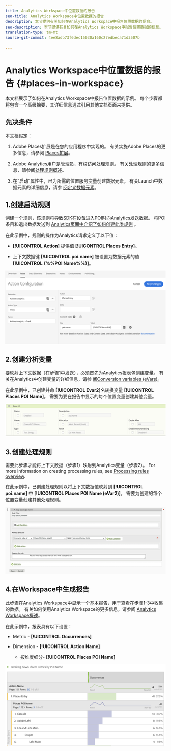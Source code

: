 ```yaml
---
title: Analytics Workspace中位置数据的报告
seo-title: Analytics Workspace中位置数据的报告
description: 本节提供有关如何在Analytics Workspace中报告位置数据的信息。
seo-description: 本节提供有关如何在Analytics Workspace中报告位置数据的信息。
translation-type: tm+mt
source-git-commit: 4ee8adb73f6dec15030a160c27edbeca71d3507b

---
```



# Analytics Workspace中位置数据的报告 {#places-in-workspace}

本文档展示了如何在Analytics Workspace中报告位置数据的示例。 每个步骤都将包含一个高级摘要，其详细信息通过引用其他文档页面来提供。

## 先决条件

本文档假定：

1. Adobe Places扩展是在您的应用程序中实现的。 有关实施Adobe Places的更多信息，请参阅 [Places扩展](/help/places-ext-aep-sdks/places-extension/places-extension.md)。

1. Adobe Analytics用户是管理员，有权访问处理规则。 有关处理规则的更多信息，请参阅[处理规则概述](https://docs.adobe.com/content/help/en/analytics/admin/admin-tools/processing-rules/processing-rules.html)。

1. 在“启动”属性中，已为所需的位置服务变量创建数据元素。 有关Launch中数据元素的详细信息，请参 [阅定义数据元素](/help/use-places-launch-workflow/define-data-elements.md)。


## 1.创建启动规则

创建一个规则，该规则将导致SDK在设备进入POI时向Analytics发送数据。 将POI条目和退出数据发送到 [Analytics页面中介绍了如何创建此类规则](/help/use-places-with-other-solutions/places-adobe-analytics/use-places-adobe-analytics.md) 。

在此示例中，规则的操作为Analytics请求定义了以下值：

* **[!UICONTROL Action]** 提供值 **[!UICONTROL Places Entry]**。

* 上下文数据键 **[!UICONTROL poi.name]** 被设置为数据元素的值 **[!UICONTROL {%%POI Name%%}]**。

![“设置操作”](/help/assets/pt-setAction.png)

## 2.创建分析变量

要映射上下文数据（在步骤1中发送），必须首先为Analytics报表包创建变量。 有关在Analytics中创建变量的详细信息，请参 [阅Conversion variables \(eVars\)](https://docs.adobe.com/content/help/en/analytics/implementation/analytics-basics/ref-conversion-variables-evar.html)。

在此示例中，已创建并命 **[!UICONTROL Evar2]**&#x200B;名转换变量 **[!UICONTROL Places POI Name]**。 需要为要在报告中显示的每个位置变量创建其他变量。

![“创建分析变量”](/help/assets/aa-evar.png)

## 3.创建处理规则

需要此步骤才能将上下文数据（步骤1）映射到Analytics变量（步骤2）。 For more information on creating processing rules, see [Processing rules overview](https://docs.adobe.com/content/help/en/analytics/admin/admin-tools/processing-rules/processing-rules.html).

在此示例中，已创建处理规则以将上下文数据值映射到 **[!UICONTROL poi.name]** 中 **[!UICONTROL Places POI Name \(eVar2\)]**。 需要为创建的每个位置变量创建其他处理规则。

![“创建处理规则”](/help/assets/aa-processing-rule.png)

## 4.在Workspace中生成报告

此步骤在Analytics Workspace中显示一个基本报告，用于查看在步骤1-3中收集的数据。 有关如何使用Analytics Workspace的更多信息，请参阅 [Analytics Workspace概述](https://docs.adobe.com/content/help/en/analytics/analyze/analysis-workspace/analysis-workspace-features.html)。

在此示例中，报表具有以下设置：

* Metric - **[!UICONTROL Occurrences]**

* Dimension - **[!UICONTROL Action Name]**

   * 按维度细分- **[!UICONTROL Places POI Name]**

![“在工作区中创建报告”](/help/assets/aa-workspace.png)
